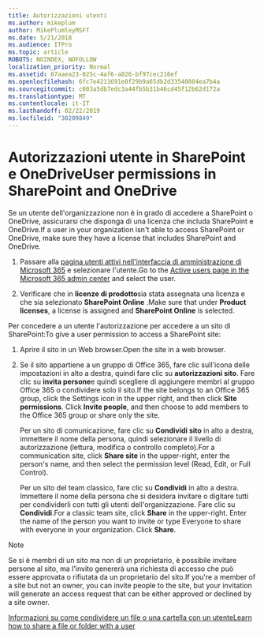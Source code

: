 ```yaml
---
title: Autorizzazioni utenti
ms.author: mikeplum
author: MikePlumleyMSFT
ms.date: 5/21/2018
ms.audience: ITPro
ms.topic: article
ROBOTS: NOINDEX, NOFOLLOW
localization_priority: Normal
ms.assetid: 67aaea23-025c-4af6-a826-bf97cec216ef
ms.openlocfilehash: 6fc7e4211691e0f29b9a65db2d33540804ea7b4a
ms.sourcegitcommit: c003a5db7edc3a44fb5b31b46cd45f12b62d172a
ms.translationtype: MT
ms.contentlocale: it-IT
ms.lasthandoff: 02/22/2019
ms.locfileid: "30209849"
---
```

# <a name="user-permissions-in-sharepoint-and-onedrive"></a><span data-ttu-id="96204-102">Autorizzazioni utente in SharePoint e OneDrive</span><span class="sxs-lookup"><span data-stu-id="96204-102">User permissions in SharePoint and OneDrive</span></span>

<span data-ttu-id="96204-103">Se un utente dell'organizzazione non è in grado di accedere a SharePoint o OneDrive, assicurarsi che disponga di una licenza che includa SharePoint e OneDrive.</span><span class="sxs-lookup"><span data-stu-id="96204-103">If a user in your organization isn't able to access SharePoint or OneDrive, make sure they have a license that includes SharePoint and OneDrive.</span></span> 
  
1. <span data-ttu-id="96204-104">Passare alla [pagina utenti attivi nell'interfaccia di amministrazione di Microsoft 365](https://portal.office.com/adminportal/home#/users) e selezionare l'utente.</span><span class="sxs-lookup"><span data-stu-id="96204-104">Go to the [Active users page in the Microsoft 365 admin center](https://portal.office.com/adminportal/home#/users) and select the user.</span></span> 
    
2. <span data-ttu-id="96204-105">Verificare che in **licenze di prodotto**sia stata assegnata una licenza e che sia selezionato **SharePoint Online** .</span><span class="sxs-lookup"><span data-stu-id="96204-105">Make sure that under **Product licenses**, a license is assigned and **SharePoint Online** is selected.</span></span> 
    
 <span data-ttu-id="96204-106">Per concedere a un utente l'autorizzazione per accedere a un sito di SharePoint:</span><span class="sxs-lookup"><span data-stu-id="96204-106">To give a user permission to access a SharePoint site:</span></span> 
  
1. <span data-ttu-id="96204-107">Aprire il sito in un Web browser.</span><span class="sxs-lookup"><span data-stu-id="96204-107">Open the site in a web browser.</span></span>
    
2. <span data-ttu-id="96204-p101">Se il sito appartiene a un gruppo di Office 365, fare clic sull'icona delle impostazioni in alto a destra, quindi fare clic su **autorizzazioni sito**. Fare clic su **invita persone**e quindi scegliere di aggiungere membri al gruppo Office 365 o condividere solo il sito.</span><span class="sxs-lookup"><span data-stu-id="96204-p101">If the site belongs to an Office 365 group, click the Settings icon in the upper right, and then click **Site permissions**. Click **Invite people**, and then choose to add members to the Office 365 group or share only the site.</span></span> 
    
    <span data-ttu-id="96204-110">Per un sito di comunicazione, fare clic su **Condividi sito** in alto a destra, immettere il nome della persona, quindi selezionare il livello di autorizzazione (lettura, modifica o controllo completo).</span><span class="sxs-lookup"><span data-stu-id="96204-110">For a communication site, click **Share site** in the upper-right, enter the person's name, and then select the permission level (Read, Edit, or Full Control).</span></span> 
    
    <span data-ttu-id="96204-p102">Per un sito del team classico, fare clic su **Condividi** in alto a destra. Immettere il nome della persona che si desidera invitare o digitare tutti per condividerli con tutti gli utenti dell'organizzazione. Fare clic su **Condividi**.</span><span class="sxs-lookup"><span data-stu-id="96204-p102">For a classic team site, click **Share** in the upper-right. Enter the name of the person you want to invite or type Everyone to share with everyone in your organization. Click **Share**.</span></span>
    
> [!NOTE]
> <span data-ttu-id="96204-114">Se si è membri di un sito ma non di un proprietario, è possibile invitare persone al sito, ma l'invito genererà una richiesta di accesso che può essere approvata o rifiutata da un proprietario del sito.</span><span class="sxs-lookup"><span data-stu-id="96204-114">If you're a member of a site but not an owner, you can invite people to the site, but your invitation will generate an access request that can be either approved or declined by a site owner.</span></span> 
  
[<span data-ttu-id="96204-115">Informazioni su come condividere un file o una cartella con un utente</span><span class="sxs-lookup"><span data-stu-id="96204-115">Learn how to share a file or folder with a user</span></span>](https://go.microsoft.com/fwlink/?linkid=533408)
  

